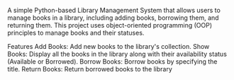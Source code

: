 A simple Python-based Library Management System that allows users to manage books in a library, including adding books, borrowing them, and returning them. This project uses  object-oriented programming (OOP) principles to manage books and their statuses.

Features
Add Books: Add new books to the library's collection.
Show Books: Display all the books in the library along with their availability status (Available or Borrowed).
Borrow Books: Borrow books by specifying the title.
Return Books: Return borrowed books to the library
